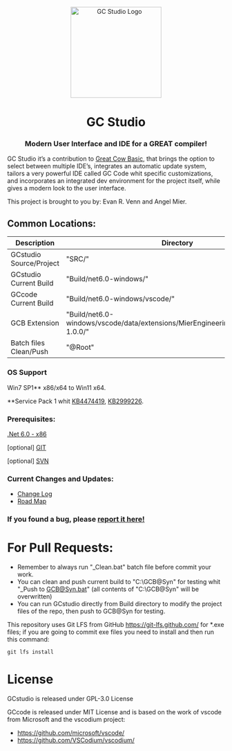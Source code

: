 <div id="GCstudio-logo" align="center">
    <br />
    <img src="./SRC/Logo/LogoSVG.svg" alt="GC Studio Logo" width="210"/>
    <h1>GC Studio</h1>
    <h3>Modern User Interface and IDE for a GREAT compiler!</h3>
</div>

GC Studio it’s a contribution to [Great Cow Basic](https://sourceforge.net/projects/gcbasic/), that brings the option to select between multiple IDE’s, integrates an automatic update system, tailors a very powerful IDE called GC Code whit specific customizations, and incorporates an integrated dev environment for the project itself, while gives a modern look to the user interface.

This project is brought to you by: Evan R. Venn and Angel Mier.

## Common Locations:

| Description | Directory |
| --- | --- |
| GCstudio Source/Project | "SRC/" |
| GCstudio Current Build | "Build/net6.0-windows/" |
| GCcode Current Build | "Build/net6.0-windows/vscode/" |
| GCB Extension | "Build/net6.0-windows/vscode/data/extensions/MierEngineering.GreatCowBasic-1.0.0/" |
| Batch files Clean/Push | "@Root" |


### OS Support
Win7 SP1**  x86/x64 to Win11 x64.

**Service Pack 1 whit [KB4474419](https://www.catalog.update.microsoft.com/Search.aspx?q=KB4474419), [KB2999226](https://www.catalog.update.microsoft.com/Search.aspx?q=KB2999226).

### Prerequisites:
[.Net 6.0 - x86](https://dotnet.microsoft.com/en-us/download/dotnet/thank-you/runtime-desktop-6.0.2-windows-x86-installer)

[optional] [GIT](https://github.com/git-for-windows/git/releases/download/v2.35.1.windows.2/Git-2.35.1.2-64-bit.exe)

[optional] [SVN](https://osdn.net/projects/tortoisesvn/storage/1.14.1/Application/TortoiseSVN-1.14.1.29085-x64-svn-1.14.1.msi/)

### Current Changes and Updates:
- [Change Log](http://www.aritaconsultores.com/GCBbug/changelog_page.php)
- [Road Map](http://www.aritaconsultores.com/GCBbug/roadmap_page.php)

### If you found a bug, please [report it here!](http://www.aritaconsultores.com/GCBbug/bug_report_page.php)


# For Pull Requests:

* Remember to always run "_Clean.bat" batch file before commit your work.
* You can clean and push current build to "C:\GCB@Syn" for testing whit "_Push to GCB@Syn.bat" (all contents of "C:\GCB@Syn" will be overwritten)
* You can run GCstudio directly from Build directory to modify the project files of the repo, then push to GCB@Syn for testing.

This repository uses Git LFS from GitHub https://git-lfs.github.com/ for *.exe files; if you are going to commit exe files you need to install and then run this command:

    git lfs install


# License
GCstudio is released under GPL-3.0 License

GCcode is released under MIT License and is based on the work of vscode from Microsoft and the vscodium project:
- https://github.com/microsoft/vscode/
- https://github.com/VSCodium/vscodium/
